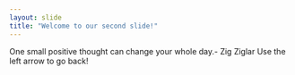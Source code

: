 ```yaml
---
layout: slide
title: "Welcome to our second slide!"
---
```

One small positive thought can change your whole day.- Zig Ziglar
Use the left arrow to go back!
